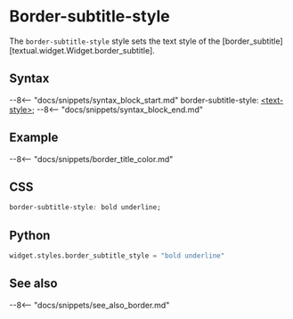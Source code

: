 # Border-subtitle-style

The `border-subtitle-style` style sets the text style of the [border_subtitle][textual.widget.Widget.border_subtitle].


## Syntax

--8<-- "docs/snippets/syntax_block_start.md"
border-subtitle-style: <a href="../../css_types/text_style">&lt;text-style&gt;</a>;
--8<-- "docs/snippets/syntax_block_end.md"


## Example

--8<-- "docs/snippets/border_title_color.md"


## CSS

```css
border-subtitle-style: bold underline;
```

## Python

```python
widget.styles.border_subtitle_style = "bold underline"
```




## See also

--8<-- "docs/snippets/see_also_border.md"
